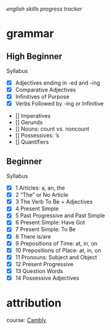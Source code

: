 *english skills progress tracker*
# grammar
## High Beginner
Syllabus
- [x] Adjectives ending in -ed and -ing
- [x] Comparative Adjectives
- [x] Infinitives of Purpose
- [x] Verbs Followed by -ing or Infinitive
- [] Imperatives
- [] Gerunds
- [] Nouns: count vs. noncount
- [] Possessives: ’s
- [] Quantifiers

## Beginner
Syllabus
- [x] 1 Articles: a, an, the
- [x] 2 “The” or No Article
- [x] 3 The Verb To Be + Adjectives
- [x] 4 Present Simple
- [x] 5 Past Progressive and Past Simple
- [x] 6 Present Simple: Have Got
- [x] 7 Present Simple: To Be
- [x] 8 There is/are
- [x] 9 Prepositions of Time: at, in, on
- [x] 10 Prepositions of Place: at, in, on
- [x] 11 Pronouns: Subject and Object
- [x] 12 Present Progressive
- [x] 13 Question Words
- [x] 14 Possessive Adjectives

# attribution
course: [Cambly](https://www.cambly.com)
